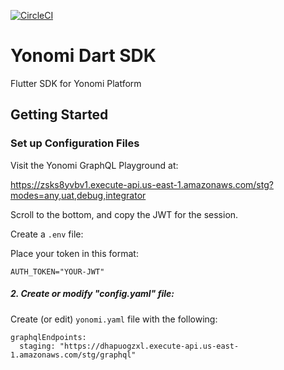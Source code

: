 [![CircleCI][circle-shield]][circle-pipeline]

# Yonomi Dart SDK

Flutter SDK for Yonomi Platform

## Getting Started

###  Set up Configuration Files

Visit the Yonomi GraphQL Playground at:

https://zsks8yvbv1.execute-api.us-east-1.amazonaws.com/stg?modes=any,uat,debug,integrator

Scroll to the bottom, and copy the JWT for the session.

Create a `.env` file:

Place your token in this format:

`AUTH_TOKEN="YOUR-JWT"`

##### 2. Create or modify "config.yaml" file:

Create (or edit) `yonomi.yaml` file with the following:

```
graphqlEndpoints:
  staging: "https://dhapuogzxl.execute-api.us-east-1.amazonaws.com/stg/graphql"
```

[circle-shield]: https://circleci.com/gh/Yonomi/yonomi-dart-sdk/tree/main.svg?style=shield&circle-token=470fbce0775849f45768cb551352807a5652f75f
[circle-pipeline]: https://app.circleci.com/pipelines/github/Yonomi/yonomi-dart-sdk
